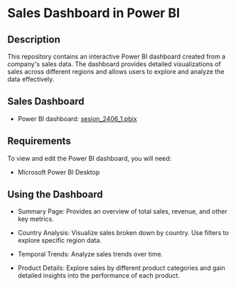 # Sales Dashboard in Power BI

## Description

This repository contains an interactive Power BI dashboard created from a company's sales data. The dashboard provides detailed visualizations of sales across different regions and allows users to explore and analyze the data effectively.

## Sales Dashboard

- Power BI dashboard: [sesion_2406_1.pbix](https://app.powerbi.com/view?r=eyJrIjoiZGRhYmMyOTMtYmEzYy00YjUzLWIyNTAtNmYwMmM2NWI3ZjhjIiwidCI6IjhhZWJkZGI2LTM0MTgtNDNhMS1hMjU1LWI5NjQxODZlY2M2NCIsImMiOjl9)

## Requirements

To view and edit the Power BI dashboard, you will need:

- Microsoft Power BI Desktop

## Using the Dashboard

- Summary Page: Provides an overview of total sales, revenue, and other key metrics.
  
- Country Analysis: Visualize sales broken down by country. Use filters to explore specific region data.
  
- Temporal Trends: Analyze sales trends over time.
  
- Product Details: Explore sales by different product categories and gain detailed insights into the performance of each product.
